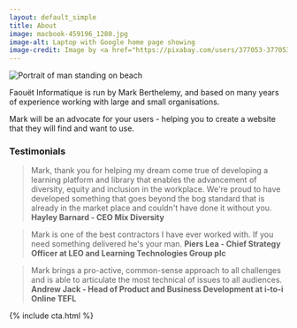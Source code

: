 ```yaml
---
layout: default_simple
title: About
image: macbook-459196_1280.jpg
image-alt: Laptop with Google home page showing
image-credit: Image by <a href="https://pixabay.com/users/377053-377053/?utm_source=link-attribution&utm_medium=referral&utm_campaign=image&utm_content=459196">377053</a> from <a href="https://pixabay.com//?utm_source=link-attribution&utm_medium=referral&utm_campaign=image&utm_content=459196">Pixabay</a>
---
```

<aside class="portrait">
    <img src="{{ site.baseurl }}/images/IMG20220920115411-400.jpg" alt="Portrait of man standing on beach" />
</aside>

Faouët Informatique is run by Mark Berthelemy, and based on many years of experience working with large and small organisations.

Mark will be an advocate for your users - helping you to create a website that they will find and want to use. 

### Testimonials
    
> Mark, thank you for helping my dream come true of developing a learning platform and library that enables the advancement of diversity, equity and inclusion in the workplace. We're proud to have developed something that goes beyond the bog standard that is already in the market place and couldn't have done it without you. <b>Hayley Barnard - CEO Mix Diversity</b>
      
> Mark is one of the best contractors I have ever worked with. If you need something delivered he's your man. **Piers Lea - Chief Strategy Officer at LEO and Learning Technologies Group plc**

> Mark brings a pro-active, common-sense approach to all challenges and is able to articulate the most technical of issues to all audiences. **Andrew Jack - Head of Product and Business Development at i-to-i Online TEFL**

{% include cta.html %}






